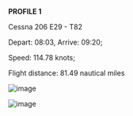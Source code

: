 **PROFILE 1**

Cessna 206 E29 - T82

Depart: 08:03, Arrive: 09:20;

Speed: 114.78 knots; 

Flight distance: 81.49 nautical miles

![image](https://github.com/user-attachments/assets/feeaff31-61aa-4664-9b34-8ea50564a9a9)

![image](https://github.com/user-attachments/assets/5997e878-3480-415f-a096-4380d86ef874)

